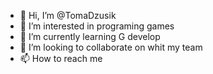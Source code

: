 - 👋 Hi, I’m @TomaDzusik
- 👀 I’m interested in programing games
- 🌱 I’m currently learning G develop
- 💞️ I’m looking to collaborate on whit my team
- 📫 How to reach me 

<!---
TomaDzusik/TomaDzusik is a ✨ special ✨ repository because its `README.md` (this file) appears on your GitHub profile.
You can click the Preview link to take a look at your changes.
--->
